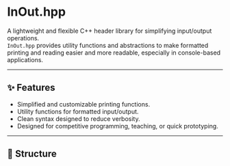 # InOut.hpp

A lightweight and flexible C++ header library for simplifying input/output operations.  
`InOut.hpp` provides utility functions and abstractions to make formatted printing and reading easier and more readable, especially in console-based applications.

---

## ✨ Features

- Simplified and customizable printing functions.
- Utility functions for formatted input/output.
- Clean syntax designed to reduce verbosity.
- Designed for competitive programming, teaching, or quick prototyping.

---

## 📂 Structure
